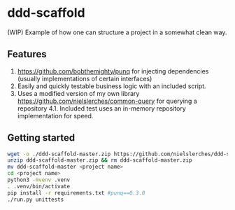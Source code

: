 # ddd-scaffold

(WIP) Example of how one can structure a project in a somewhat clean way.

## Features
1. https://github.com/bobthemighty/punq for injecting dependencies (usually implementations of certain interfaces)
2. Easily and quickly testable business logic with an included script.
3. Uses a modified version of my own library https://github.com/nielslerches/common-query for querying a repository
4.1. Included test uses an in-memory repository implementation for speed.

## Getting started
```bash
wget -o ./ddd-scaffold-master.zip https://github.com/nielslerches/ddd-scaffold/archive/master.zip
unzip ddd-scaffold-master.zip && rm ddd-scaffold-master.zip
mv ddd-scaffold-master <project name>
cd <project name>
python3 -mvenv .venv
. .venv/bin/activate
pip install -r requirements.txt #punq==0.3.0
./run.py unittests
```
